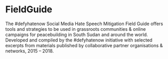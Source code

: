 # FieldGuide
The #defyhatenow Social Media Hate Speech Mitigation Field Guide offers tools and strategies to be used in grassroots communities &amp; online campaigns for peacebuilding in South Sudan and around the world. Developed and compiled by the #defyhatenow initiative with selected excerpts from materials published by collaborative partner organisations &amp; networks, 2015 – 2018.
